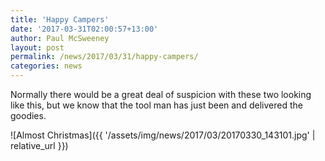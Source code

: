 ```yaml
---
title: 'Happy Campers'
date: '2017-03-31T02:00:57+13:00'
author: Paul McSweeney
layout: post
permalink: /news/2017/03/31/happy-campers/
categories: news
---
```


Normally there would be a great deal of suspicion with these two looking like this, but we know that the tool man has just been and delivered the goodies.

![Almost Christmas]({{ '/assets/img/news/2017/03/20170330_143101.jpg' | relative_url }})

